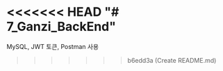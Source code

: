 <<<<<<< HEAD
"# 7_Ganzi_BackEnd" 
=======
MySQL, JWT 토큰, Postman 사용
>>>>>>> b6edd3a (Create README.md)
